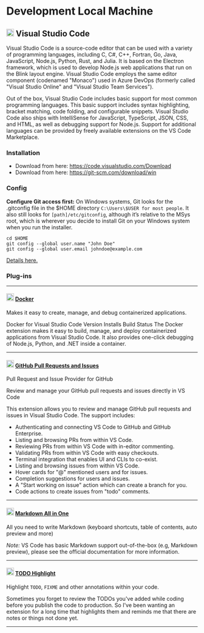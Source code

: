 # Development Local Machine

## <img src="https://code.visualstudio.com/assets/images/code-stable.png" width="20"/> Visual Studio Code
Visual Studio Code is a source-code editor that can be used with a variety of programming languages, including C, C#, C++, Fortran, Go, Java, JavaScript, Node.js, Python, Rust, and Julia. It is based on the Electron framework, which is used to develop Node.js web applications that run on the Blink layout engine. Visual Studio Code employs the same editor component (codenamed "Monaco") used in Azure DevOps (formerly called "Visual Studio Online" and "Visual Studio Team Services").

Out of the box, Visual Studio Code includes basic support for most common programming languages. This basic support includes syntax highlighting, bracket matching, code folding, and configurable snippets. Visual Studio Code also ships with IntelliSense for JavaScript, TypeScript, JSON, CSS, and HTML, as well as debugging support for Node.js. Support for additional languages can be provided by freely available extensions on the VS Code Marketplace.
### Installation
- Download from here: https://code.visualstudio.com/Download
- Download from here: https://git-scm.com/download/win

### Config
**Configure Git access first:**
On Windows systems, Git looks for the .gitconfig file in the $HOME directory `C:\Users\$USER for most people`. It also still looks for `[path]/etc/gitconfig`, although it’s relative to the MSys root, which is wherever you decide to install Git on your Windows system when you run the installer.
```
cd $HOME
git config --global user.name "John Doe"
git config --global user.email johndoe@example.com
```

[Details here.](https://git-scm.com/book/en/v2/Getting-Started-First-Time-Git-Setup)

### Plug-ins

---
#### <img src="https://ms-azuretools.gallerycdn.vsassets.io/extensions/ms-azuretools/vscode-docker/1.28.0/1699886233608/Microsoft.VisualStudio.Services.Icons.Default" width="20"/> [**Docker**](https://marketplace.visualstudio.com/items?itemName=ms-azuretools.vscode-docker)

Makes it easy to create, manage, and debug containerized applications.

Docker for Visual Studio Code Version Installs Build Status
The Docker extension makes it easy to build, manage, and deploy containerized applications from Visual Studio Code. It also provides one-click debugging of Node.js, Python, and .NET inside a container.

---
#### <img src="https://github.gallerycdn.vsassets.io/extensions/github/vscode-pull-request-github/0.79.2023122012/1703074879007/Microsoft.VisualStudio.Services.Icons.Default" width="20"/> [**GitHub Pull Requests and Issues**](https://marketplace.visualstudio.com/items?itemName=GitHub.vscode-pull-request-github)

Pull Request and Issue Provider for GitHub

Review and manage your GitHub pull requests and issues directly in VS Code

This extension allows you to review and manage GitHub pull requests and issues in Visual Studio Code. The support includes:

- Authenticating and connecting VS Code to GitHub and GitHub Enterprise.
- Listing and browsing PRs from within VS Code.
- Reviewing PRs from within VS Code with in-editor commenting.
- Validating PRs from within VS Code with easy checkouts.
- Terminal integration that enables UI and CLIs to co-exist.
- Listing and browsing issues from within VS Code.
- Hover cards for "@" mentioned users and for issues.
- Completion suggestions for users and issues.
- A "Start working on issue" action which can create a branch for you.
- Code actions to create issues from "todo" comments.


---
#### <img src="https://yzhang.gallerycdn.vsassets.io/extensions/yzhang/markdown-all-in-one/3.5.1/1679819344347/Microsoft.VisualStudio.Services.Icons.Default" width="20"/> [**Markdown All in One**](https://marketplace.visualstudio.com/items?itemName=yzhang.markdown-all-in-one)
All you need to write Markdown (keyboard shortcuts, table of contents, auto preview and more)

*Note:* VS Code has basic Markdown support out-of-the-box (e.g, Markdown preview), please see the official documentation for more information.

---
#### <img src="https://wayou.gallerycdn.vsassets.io/extensions/wayou/vscode-todo-highlight/1.0.5/1635478170130/Microsoft.VisualStudio.Services.Icons.Default" width="20"/> [**TODO Highlight**](https://marketplace.visualstudio.com/items?itemName=wayou.vscode-todo-highlight)
Highlight `TODO`, `FIXME` and other annotations within your code.

Sometimes you forget to review the TODOs you've added while coding before you publish the code to production. So I've been wanting an extension for a long time that highlights them and reminds me that there are notes or things not done yet.

---
